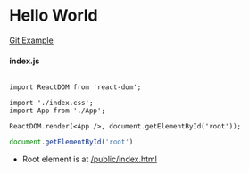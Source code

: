 # Hello World

[Git Example](https://github.com/pervez8ktt/react-complete-guide-code-1/tree/03-react-basics-working-with-components/code/01-starting-setup)

#### index.js

```{.javascript .numberLines .lineAnchors}

import ReactDOM from 'react-dom';

import './index.css';
import App from './App';

ReactDOM.render(<App />, document.getElementById('root'));

```

```javascript
document.getElementById('root')
```
- Root element is at [/public/index.html](https://github.com/pervez8ktt/react-complete-guide-code-1/blob/03-react-basics-working-with-components/code/01-starting-setup/public/index.html)


